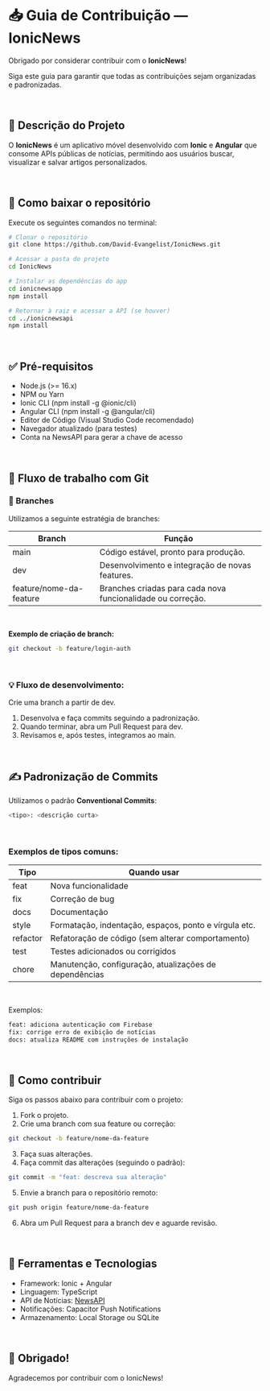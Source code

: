 # 📥 Guia de Contribuição — IonicNews

Obrigado por considerar contribuir com o **IonicNews**!  

Siga este guia para garantir que todas as contribuições sejam organizadas e padronizadas.

<br>

## 📝 Descrição do Projeto

O **IonicNews** é um aplicativo móvel desenvolvido com **Ionic**  e **Angular** que consome APIs públicas de notícias, permitindo aos usuários buscar, visualizar e salvar artigos personalizados.

<br>

## 💾 Como baixar o repositório

Execute os seguintes comandos no terminal:  

```bash
# Clonar o repositório
git clone https://github.com/David-Evangelist/IonicNews.git

# Acessar a pasta do projeto
cd IonicNews

# Instalar as dependências do app
cd ionicnewsapp
npm install

# Retornar à raiz e acessar a API (se houver)
cd ../ionicnewsapi
npm install
```
<br>

## ✅ Pré-requisitos

- Node.js (>= 16.x)
- NPM ou Yarn
- Ionic CLI (npm install -g @ionic/cli)
- Angular CLI (npm install -g @angular/cli)
- Editor de Código (Visual Studio Code recomendado)
- Navegador atualizado (para testes)
- Conta na NewsAPI para gerar a chave de acesso

<br>

## 🔀 Fluxo de trabalho com Git
### 🚀 Branches
Utilizamos a seguinte estratégia de branches:

| Branch |	Função |
|--------|--------|
| main |	Código estável, pronto para produção. |
| dev |	Desenvolvimento e integração de novas features. |
| feature/nome-da-feature |	Branches criadas para cada nova funcionalidade ou correção. |
<br>

**Exemplo de criação de branch:**

```bash
git checkout -b feature/login-auth
```
<br>

### 💡 Fluxo de desenvolvimento:  
Crie uma branch a partir de dev.

1. Desenvolva e faça commits seguindo a padronização.
2. Quando terminar, abra um Pull Request para dev.
3. Revisamos e, após testes, integramos ao main.

<br>

## ✍️ Padronização de Commits
Utilizamos o padrão **Conventional Commits**:

```bash
<tipo>: <descrição curta>
```
<br>

### Exemplos de tipos comuns:
| Tipo |	Quando usar |
|---------|---------|
| feat |	Nova funcionalidade |
| fix |	Correção de bug |
| docs |	Documentação |
| style |	Formatação, indentação, espaços, ponto e vírgula etc. |
| refactor |	Refatoração de código (sem alterar comportamento) |
| test |	Testes adicionados ou corrigidos |
| chore |	Manutenção, configuração, atualizações de dependências |

<br>

Exemplos:

```bash
feat: adiciona autenticação com Firebase
fix: corrige erro de exibição de notícias
docs: atualiza README com instruções de instalação
```

<br>

## 🤝 Como contribuir
Siga os passos abaixo para contribuir com o projeto:

1. Fork o projeto.
2. Crie uma branch com sua feature ou correção:

```bash
git checkout -b feature/nome-da-feature
```
3. Faça suas alterações.
4. Faça commit das alterações (seguindo o padrão):

```bash
git commit -m "feat: descreva sua alteração"
```
5. Envie a branch para o repositório remoto:

```bash
git push origin feature/nome-da-feature
```

6. Abra um Pull Request para a branch dev e aguarde revisão.

<br>

## 🧰 Ferramentas e Tecnologias
- Framework: Ionic + Angular
- Linguagem: TypeScript
- API de Notícias: [NewsAPI](https://newsapi.org/)
- Notificações: Capacitor Push Notifications
- Armazenamento: Local Storage ou SQLite
<!-- - Autenticação: Firebase ou JWT -->

<br>

## 🤝 Obrigado!
Agradecemos por contribuir com o IonicNews!